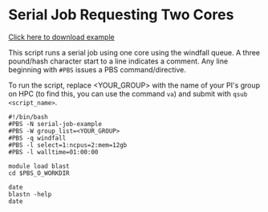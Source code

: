 # Serial Job Requesting Two Cores

[Click here to download example](two_core_serial_job.tar.gz)

This script runs a serial job using one core using the windfall queue. A three pound/hash character start to a line indicates a comment. Any line beginning with ```#PBS``` issues a PBS command/directive.

To run the script, replace <YOUR_GROUP> with the name of your PI's group on HPC (to find this, you can use the command ```va```) and submit with ```qsub <script_name>```.

 ```
#!/bin/bash
#PBS -N serial-job-example
#PBS -W group_list=<YOUR_GROUP>
#PBS -q windfall
#PBS -l select=1:ncpus=2:mem=12gb
#PBS -l walltime=01:00:00
 
module load blast
cd $PBS_O_WORKDIR

date
blastn -help
date
 ```
